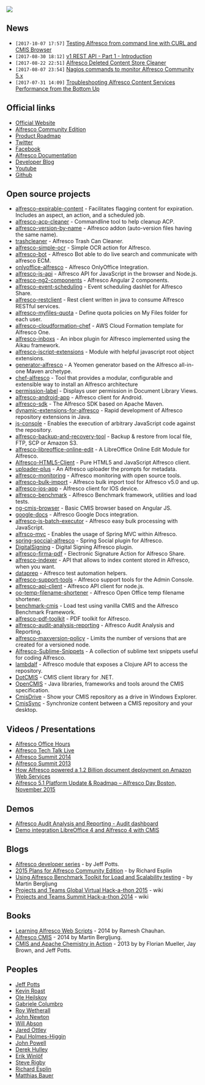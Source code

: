 ![](http://icons.iconarchive.com/icons/rade8/minium-2/256/Folder-Developer-icon.png)

## News
- `[2017-10-07 17:57]` [Testing Alfresco from command line with CURL and CMIS Browser](https://angelborroy.wordpress.com/2017/10/07/testing-alfresco-from-command-line-with-curl-and-cmis-browser)
- `[2017-08-30 18:12]` [v1 REST API - Part 1 - Introduction](https://community.alfresco.com/community/ecm/blog/2016/10/11/v1-rest-api-part-1-introduction)
- `[2017-08-22 22:51]` [Alfresco Deleted Content Store Cleaner](https://github.com/keensoft/alfresco-deleted-content-store-cleaner)
- `[2017-08-07 23:54]` [Nagios commands to monitor Alfresco Community 5.x](https://github.com/zylklab/alfresco-nagios)
- `[2017-07-31 14:09]` [Troubleshooting Alfresco Content Services Performance from the Bottom Up](https://community.alfresco.com/blogs/alfresco-premier-services/2017/05/16/troubleshooting-alfresco-performance-from-the-bottom-up)



## Official links

- [Official Website](https://www.alfresco.com)
- [Alfresco Community Edition](https://www.alfresco.com/community)
- [Product Roadmap](https://wiki.alfresco.com/wiki/Product_Roadmap)
- [Twitter](https://twitter.com/Alfresco)
- [Facebook](https://www.facebook.com/alfrescosoftware)
- [Alfresco Documentation](http://docs.alfresco.com)
- [Developer Blog](https://www.alfresco.com/blogs/developer/)
- [Youtube](http://www.youtube.com/alfresco101)
- [Github](https://github.com/Alfresco)

## Open source projects

- [alfresco-expirable-content](https://github.com/Conexiam/alfresco-expirable-content) - Facilitates flagging content for expiration. Includes an aspect, an action, and a scheduled job.
- [alfresco-acp-cleaner](https://github.com/dhartford/alfresco-acp-cleaner) - Commandline tool to help cleanup ACP.
- [alfresco-version-by-name](https://github.com/keensoft/alfresco-version-by-name) - Alfresco addon (auto-version files having the same name).
- [trashcleaner](https://github.com/cetra3/trashcleaner) - Alfresco Trash Can Cleaner.
- [alfresco-simple-ocr](https://github.com/keensoft/alfresco-simple-ocr) - Simple OCR action for Alfresco.
- [alfresco-bot](https://github.com/eromano/alfresco-bot) - Alfresco Bot able to do live search and communicate with alfresco ECM.
- [onlyoffice-alfresco](https://github.com/cetra3/onlyoffice-alfresco) - Alfresco OnlyOffice Integration.
- [alfresco-js-api](https://github.com/Alfresco/alfresco-js-api) - Alfresco API for JavaScript in the browser and Node.js.
- [alfresco-ng2-components](https://github.com/Alfresco/alfresco-ng2-components) - Alfresco Angular 2 components.
- [alfresco-event-scheduling](https://github.com/atolcd/alfresco-event-scheduling) - Event scheduling dashlet for Alfresco Share.
- [alfresco-restclient](https://github.com/techblue/alfresco-restclient) - Rest client written in java to consume Alfresco RESTful services.
- [alfresco-myfiles-quota](https://github.com/keensoft/alfresco-myfiles-quota) - Define quota policies on My Files folder for each user.
- [alfresco-cloudformation-chef](https://github.com/Alfresco/alfresco-cloudformation-chef) - AWS Cloud Formation template for Alfresco One.
- [alfresco-inboxs](https://github.com/softwareloop/alfresco-inboxes) - An inbox plugin for Alfresco implemented using the Aikau framework.
- [alfresco-jscript-extensions](https://github.com/jgoldhammer/alfresco-jscript-extensions) -  Module with helpful javascript root object extensions.
- [generator-alfresco](https://github.com/binduwavell/generator-alfresco) - A Yeomen generator based on the Alfresco all-in-one Maven archetype.
- [chef-alfresco](https://github.com/Alfresco/chef-alfresco) - Tool that provides a modular, configurable and extensible way to install an Alfresco architecture
- [permission-label](https://github.com/loftuxab/permission-label) - Displays user permission in Document Library Views.
- [alfresco-android-app](https://github.com/Alfresco/alfresco-android-app) - Alfresco client for Android.
- [alfresco-sdk](https://github.com/Alfresco/alfresco-sdk) - The Alfresco SDK based on Apache Maven.
- [dynamic-extensions-for-alfresco](https://github.com/laurentvdl/dynamic-extension-for-alfresco) - Rapid development of Alfresco repository extensions in Java.
- [js-console](https://github.com/shar-extras/js-console) - Enables the execution of arbitrary JavaScript code against the repository.
- [alfresco-backup-and-recovery-tool](https://github.com/toniblyx/alfresco-backup-and-recovery-tool) - Backup & restore from local file, FTP, SCP or Amazon S3.
- [alfresco-libreoffice-online-edit](https://github.com/Redpill-Linpro/alfresco-libreoffice-online-edit) - A LibreOffice Online Edit Module for Alfresco.
- [Alfresco-HTML5-Client](https://github.com/agea/Alfresco-HTML5-Client) - Pure HTML5 and JavaScript Alfresco client.
- [uploader-plus](https://github.com/softwareloop/uploader-plus) - An Alfresco uploader the prompts for metadata.
- [alfresco-monitoring](https://github.com/miguel-rodriguez/alfresco-monitoring) - Alfresco monitoring with open source tools.
- [alfresco-bulk-import](https://github.com/pmonks/alfresco-bulk-import) - Alfresco bulk import tool for Alfresco v5.0 and up.
- [alfresco-ios-app](https://github.com/Alfresco/alfresco-ios-app) - Alfresco client for IOS device.
- [alfresco-benchmark](https://github.com/AlfrescoBenchmark/alfresco-benchmark) - Alfresco Benchmark framework, utilities and load tests.
- [ng-cmis-browser](https://github.com/alfrescian/ng-cmis-browser) - Basic CMIS browser based on Angular JS.
- [google-docs](https://github.com/Alfresco/google-docs) - Alfresco Google Docs integration.
- [alfresco-js-batch-executor](https://github.com/ciber/alfresco-js-batch-executer) - Alfresco easy bulk processing with JavaScript.
- [alfrsco-mvc](https://github.com/dgradecak/alfresco-mvc) -  Enables the usage of Spring MVC within Alfresco.
- [spring-soccial-alfresco](https://github.com/Alfresco/spring-social-alfresco) - Spring Social plugin for Alfresco.
- [DigitalSigning](https://github.com/rouxemmanuel/DigitalSigning) - Digital Signing Alfresco plugin.
- [alfresco-firma-pdf](https://github.com/keensoft/alfresco-firma-pdf) - Electronic Signature Action for Alfresco Share.
- [alfresco-indexer](https://github.com/maoo/alfresco-indexer) - API that allows to index content stored in Alfresco, when you want.
- [dataprep](https://github.com/AlfrescoTestAutomation/dataprep) - Alfresco test automation helpers.
- [alfresco-support-tools](https://github.com/Alfresco/alfresco-support-tools) - Alfresco support tools for the Admin Console.
- [alfresco-api-client](https://github.com/yoursystem/alfresco-api-client) - Alfresco API client for node.js.
- [oo-temp-filename-shortener](https://github.com/keensoft/oo-temp-filename-shortener) - Alfresco Open Office temp filename shortener.
- [benchmark-cmis](https://github.com/AlfrescoBenchmark/benchmark-cmis) - Load test using vanilla CMIS and the Alfresco Benchmark Framework.
- [alfresco-pdf-toolkit](https://github.com/ntmcminn/alfresco-pdf-toolkit) - PDF toolkit for Alfresco.
- [alfresco-audit-analysis-reporting](https://github.com/fcorti/alfresco-audit-analysis-reporting) - Alfresco Audit Analysis and Reporting.
- [alfresco-maxversion-policy](https://github.com/jottley/alfresco-maxversion-policy) -  Limits the number of versions that are created for a versioned node.
- [Alfresco-Sublime-Snippets](https://github.com/odtorres/Alfresco-Sublime-Snippets) - A collection of sublime text snippets useful for coding Alfresco.
- [lambdalf](https://github.com/lambdalf/lambdalf) - Alfresco module that exposes a Clojure API to access the repository.
- [DotCMIS](https://chemistry.apache.org/dotnet/dotcmis.html) - CMIS client library for .NET.
- [OpenCMIS](https://chemistry.apache.org/java/opencmis.html) - Java libraries, frameworks and tools around the CMIS specification.
- [CmisDrive](https://github.com/aegif/CmisDrive) - Show your CMIS repository as a drive in Windows Explorer.
- [CmisSync](https://github.com/aegif/CmisSync) - Synchronize content between a CMIS repository and your desktop.

## Videos / Presentations

- [Alfresco Office Hours](https://www.youtube.com/playlist?list=PLyJdWuUHM3iiSXz6ijJVFQKRhbbnl_YPI)
- [Alfresco Tech Talk Live](https://www.youtube.com/playlist?list=PLyJdWuUHM3ihfB2LNHTHn7iv61FLrLVCg)
- [Alfresco Summit 2014](https://www.youtube.com/playlist?list=PLyJdWuUHM3ihL9R0REqhl5WdWybVpiY9Z)
- [Alfresco Summit 2013](https://www.youtube.com/playlist?list=PLyJdWuUHM3iioApgzui1P78lbUidnp_Zm)
- [How Alfresco powered a 1.2 Billion document deployment on Amazon Web Services](https://www.alfresco.com/blogs/how-alfresco-powered-a-1-2-billion-document-deployment-on-amazon-web-services/)
- [Alfresco 5.1 Platform Update & Roadmap – Alfresco Day Boston, November 2015](https://www.alfresco.com/blogs/developer/2015/11/09/alfresco-5-1-platform-update-roadmap-alfresco-day-boston-november-2015/)

## Demos

- [Alfresco Audit Analysis and Reporting - Audit dashboard](https://www.youtube.com/watch?v=FR0OyOstmHQ)
- [Demo integration LibreOffice 4 and Alfresco 4 with CMIS](https://www.youtube.com/watch?v=nrz58q3PpqE)

## Blogs

- [Alfresco developer series](http://ecmarchitect.com/alfresco-developer-series) - by Jeff Potts.
- [2015 Plans for Alfresco Community Edition](http://richard.esplins.org/siwi/2015/06/26/2015-plans-alfresco-community-edition/) - by Richard Esplin
- [Using Alfresco Benchmark Toolkit for Load and Scalability testing](https://docs.google.com/document/d/1YgBlEyUpjiayppAxhdrPTB0v8P3y9ylxCNPYdhA0vtg/pub) - by Martin Bergljung
- [Projects and Teams Global Virtual Hack-a-thon 2015](https://wiki.alfresco.com/wiki/Projects_and_Teams_Global_Virtual_Hack-a-thon_2015) - wiki
- [Projects and Teams Summit Hack-a-thon 2014](https://wiki.alfresco.com/wiki/Projects_and_Teams_Summit_Hack-a-thon_2014) - wiki

## Books

- [Learning Alfresco Web Scripts](http://www.packtpub.com/web-development/learning-alfresco-web-scripts) - 2014 by Ramesh Chauhan.
- [Alfresco CMIS](http://www.packtpub.com/web-development/alfresco-cmis) - 2014 by Martin Bergljung.
- [CMIS and Apache Chemistry in Action](http://www.manning.com/mueller) - 2013 by by Florian Mueller, Jay Brown, and Jeff Potts.

## Peoples

- [Jeff Potts](https://twitter.com/jeffpotts01)
- [Kevin Roast](https://twitter.com/kevinroast)
- [Ole Hejlskov](https://twitter.com/olehejlskov)
- [Gabriele Columbro](https://twitter.com/mindthegabz)
- [Roy Wetherall](https://twitter.com/rwetherall)
- [John Newton](https://twitter.com/johnnewton)
- [Will Abson](https://twitter.com/wabson)
- [Jared Ottley](https://twitter.com/jottley)
- [Paul Holmes-Higgin](https://twitter.com/paulrhh)
- [John Powell](https://twitter.com/gcornwell)
- [Derek Hulley](https://twitter.com/derekhulley)
- [Erik Winlöf](https://twitter.com/erikwinlof)
- [Steve Rigby](https://twitter.com/steverigby)
- [Richard Esplin](https://twitter.com/esplinr)
- [Matthias Bauer](https://twitter.com/_MBauer_)
